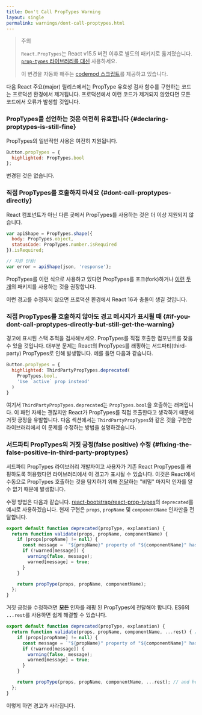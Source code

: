 ```yaml
---
title: Don't Call PropTypes Warning
layout: single
permalink: warnings/dont-call-proptypes.html
---
```


> 주의
>
> `React.PropTypes`는 React v15.5 버전 이후로 별도의 패키지로 옮겨졌습니다. [`prop-types` 라이브러리를 대신](https://www.npmjs.com/package/prop-types) 사용하세요.
>
>이 변경을 자동화 해주는 [codemod 스크립트](/blog/2017/04/07/react-v15.5.0.html#migrating-from-react.proptypes)를 제공하고 있습니다.

다음 React 주요(major) 릴리스에서는 PropType 유효성 검사 함수를 구현하는 코드는 프로덕션 환경에서 제거됩니다. 프로덕션에서 이런 코드가 제거되지 않았다면 모든 코드에서 오류가 발생할 것입니다.

### PropTypes를 선언하는 것은 여전히 유효합니다 {#declaring-proptypes-is-still-fine}

PropTypes의 일반적인 사용은 여전히 지원됩니다.

```javascript
Button.propTypes = {
  highlighted: PropTypes.bool
};
```

변경된 것은 없습니다.

### 직접 PropTypes를 호출하지 마세요 {#dont-call-proptypes-directly}

React 컴포넌트가 아닌 다른 곳에서 PropTypes를 사용하는 것은 더 이상 지원되지 않습니다.

```javascript
var apiShape = PropTypes.shape({
  body: PropTypes.object,
  statusCode: PropTypes.number.isRequired
}).isRequired;

// 지원 안됨!
var error = apiShape(json, 'response');
```

PropTypes를 이런 식으로 사용하고 있다면 PropTypes를 포크(fork)하거나 [이런](https://github.com/aackerman/PropTypes) [두 개](https://github.com/developit/proptypes)의 패키지를 사용하는 것을 권장합니다.

이런 경고를 수정하지 않으면 프로덕션 환경에서 React 16과 충돌이 생길 것입니다.

### 직접 PropTypes를 호출하지 않아도 경고 메시지가 표시될 때 {#if-you-dont-call-proptypes-directly-but-still-get-the-warning}

경고에 표시된 스택 추적을 검사해보세요. PropTypes를 직접 호출한 컴포넌트를 찾을 수 있을 것입니다. 대부분 문제는 React의 PropTypes를 래핑하는 서드파티(third-party) PropTypes로 인해 발생합니다. 예를 들면 다음과 같습니다.

```js
Button.propTypes = {
  highlighted: ThirdPartyPropTypes.deprecated(
    PropTypes.bool,
    'Use `active` prop instead'
  )
}
```

여기서 `ThirdPartyPropTypes.deprecated`는 `PropTypes.bool`을 호출하는 래퍼입니다. 이 패턴 자체는 괜찮지만 React가 PropTypes를 직접 호출한다고 생각하기 때문에 거짓 긍정을 유발합니다. 다음 섹션에서는 `ThirdPartyPropTypes`와 같은 것을 구현한 라이브러리에서 이 문제를 수정하는 방법을 설명하겠습니다.

### 서드파티 PropTypes의 거짓 긍정(false positive) 수정 {#fixing-the-false-positive-in-third-party-proptypes}

서드파티 PropTypes 라이브러리 개발자이고 사용자가 기존 React PropTypes를 래핑하도록 허용했다면 라이브러리에서 이 경고가 표시될 수 있습니다. 이것은 React에서 수동으로 PropTypes 호출하는 것을 탐지하기 위해 [전달](https://github.com/facebook/react/pull/7132)하는 "비밀" 마지막 인자를 알 수 없기 때문에 발생합니다.

수정 방법은 다음과 같습니다. [react-bootstrap/react-prop-types](https://github.com/react-bootstrap/react-prop-types/blob/0d1cd3a49a93e513325e3258b28a82ce7d38e690/src/deprecated.js)의 `deprecated`를 예시로 사용하겠습니다. 현재 구현은 `props`, `propName` 및 `componentName` 인자만을 전달합니다.

```javascript
export default function deprecated(propType, explanation) {
  return function validate(props, propName, componentName) {
    if (props[propName] != null) {
      const message = `"${propName}" property of "${componentName}" has been deprecated.\n${explanation}`;
      if (!warned[message]) {
        warning(false, message);
        warned[message] = true;
      }
    }

    return propType(props, propName, componentName);
  };
}
```

거짓 긍정을 수정하려면 **모든** 인자를 래핑 된 PropTypes에 전달해야 합니다. ES6의 `...rest`를 사용하면 쉽게 해결할 수 있습니다.

```javascript
export default function deprecated(propType, explanation) {
  return function validate(props, propName, componentName, ...rest) { // Note ...rest here
    if (props[propName] != null) {
      const message = `"${propName}" property of "${componentName}" has been deprecated.\n${explanation}`;
      if (!warned[message]) {
        warning(false, message);
        warned[message] = true;
      }
    }

    return propType(props, propName, componentName, ...rest); // and here
  };
}
```

이렇게 하면 경고가 사라집니다.
